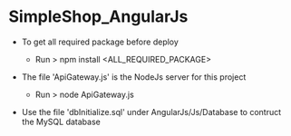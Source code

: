 # SimpleShop_AngularJs

* To get all required package before deploy 
  - Run > npm install <ALL_REQUIRED_PACKAGE> 

* The file 'ApiGateway.js' is the NodeJs server for this project 
  - Run > node ApiGateway.js 

* Use the file 'dbInitialize.sql' under AngularJs/Js/Database to contruct the MySQL database
